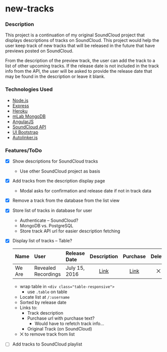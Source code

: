 # new-tracks

### Description

This project is a continuation of my original SoundCloud project that displays descriptions of tracks on SoundCloud. This project would help the user keep track of new tracks that will be released in the future that have previews posted on SoundCloud.

From the description of the preview track, the user can add the track to a list of other upcoming tracks. If the release date is not included in the track info from the API, the user will be asked to provide the release date that may be found in the description or leave it blank.

### Technologies Used
- [Node.js](https://nodejs.org)
- [Express](https://expressjs.com)
- [Heroku](https://heroku.com)
- [mLab MongoDB](https://mlab.com)
- [AngularJS](https://angularjs.org)
- [SoundCloud API](https://developers.soundcloud.com)
- [UI Bootstrap](https://angular-ui.github.io/bootstrap/)
- [Autolinker.js](https://github.com/gregjacobs/Autolinker.js)

### Features/ToDo
- [x] Show descriptions for SoundCloud tracks
  - Use other SoundCloud project as basis
- [x] Add tracks from the description display page
  - Modal asks for confirmation and release date if not in track data
- [x] Remove a track from the database from the list view
- [x] Store list of tracks in database for user
  - Authenticate – SoundCloud?
  - MongoDB vs. PostgreSQL
  - Store track API url for easier description fetching
- [x] Display list of tracks – Table?

  |Name|User|Release Date|Description|Purchase|Delete|
  |:---|:---|:-----------|:---------:|:------:|:----:|
  |We Are|Revealed Recordings|July 15, 2016|[Link](#)|[Link](#)|⨉|

  - wrap table in `<div class="table-responsive">`
    - use `.table` on table
  - Locate list at `/:username`
  - Sorted by release date
  - Links to:
    - Track description
    - Purchase url with purchase text?
      - Would have to refetch track info...
    - Original Track (on SoundCloud)
  - ⨉ to remove track from list
- [ ] Add tracks to SoundCloud playlist
